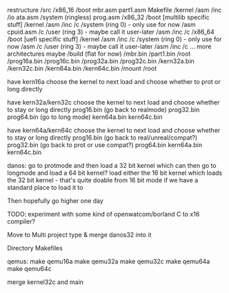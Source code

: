 restructure
    /src
        /x86_16
            /boot
                mbr.asm
                part1.asm
                Makefile
            /kernel
                /asm
                    /inc
                        /io
                            ata.asm
            /system (ringless)
                prog.asm
        /x86_32
            /boot
                [multilib specific stuff]
            /kernel
                /asm
                    /inc
                /c
            /system (ring 0) - only use for now
                /asm
                    cpuid.asm
                /c
            /user (ring 3) - maybe call it user-later
                /asm
                    /inc
                /c
        /x86_64
            /boot
                [uefi specific stuff]
            /kernel
                /asm
                    /inc
                /c
            /system (ring 0) - only use for now
                /asm
                /c
            /user (ring 3) - maybe call it user-later
                /asm
                    /inc
                /c
        ... more architectures maybe
    /build (flat for now)
        /mbr.bin
        /part1.bin
        /root
            /prog16a.bin
            /prog16c.bin
            /prog32a.bin
            /prog32c.bin
            /kern32a.bin
            /kern32c.bin
            /kern64a.bin
            /kern64c.bin
    /mount
        /root

have kern16a choose the kernel to next load and choose whether to prot or long directly


have kern32a/kern32c choose the kernel to next load and choose whether to stay or long directly
    prog16.bin (go back to realmode)
    prog32.bin
    prog64.bin (go to long mode)
    kern64a.bin
    kern64c.bin

have kern64a/kern64c choose the kernel to next load and choose whether to stay or long directly
    prog16.bin (go back to real/unreal/compat?)
    prog32.bin (go back to prot or use compat?)
    prog64.bin
    kern64a.bin
    kern64c.bin

danos: go to protmode and then load a 32 bit kernel which can then go to longmode and load a 64 bit kernel?
load either the 16 bit kernel which loads the 32 bit kernel - that's quite doable from 16 bit mode if we have a standard place to load it to

Then hopefully go higher one day

TODO: experiment with some kind of openwatcom/borland C to x16 compiler?

Move to Multi project type & merge danos32 into it

Directory Makefiles

qemus:
    make qemu16a
    make qemu32a
    make qemu32c
    make qemu64a
    make qemu64c

merge kernel32c and main